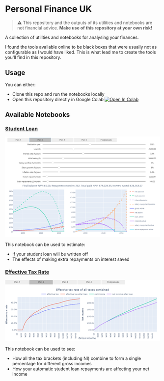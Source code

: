 # Personal Finance UK

> :warning: This repository and the outputs of its utilities and notebooks are not financial advice.
> **Make use of this repository at your own risk!**

A collection of utilities and notebooks for analysing your finances.

I found the tools available online to be black boxes that were usually not as configurable as I would have liked.
This is what lead me to create the tools you'll find in this repository.

## Usage

You can either:

- Clone this repo and run the notebooks locally
- Open this repository directly in Google Colab <a target="_blank" href="https://colab.research.google.com/github/HMellor/personal-finance-uk">
  <img src="https://colab.research.google.com/assets/colab-badge.svg" alt="Open In Colab"/>
</a>

## Available Notebooks

### [Student Loan](student_loan.ipynb)

![Student Loan Notebook Screenshot](images/student_loan.png)

This notebook can be used to estimate:
  - If your student loan will be written off
  - The effects of making extra repayments on interest saved

### [Effective Tax Rate](effective_tax_rate.ipynb)

![Effective Tax Rate Notebook Screenshot](images/effective_tax_rate.png)

This notebook can be used to see:
  - How all the tax brackets (including NI) combine to form a single percentage for different gross incomes
  - How your automatic student loan repayments are affecting your net income

